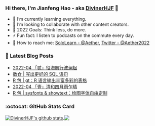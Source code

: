 ### Hi there, I'm Jianfeng Hao - aka [DivinerHJF](https://aetherhjf.netlify.app/) 👋

- 🌱 I’m currently learning everything.
- 👯 I’m looking to collaborate with other content creators.
- 🥅 2022 Goals: Think less, do more.
- ⚡ Fun fact: I listen to podcasts on the commute every day.
- 💌 How to reach me: [SoloLearn - @Aether](https://www.sololearn.com/Profile/17928857), [Twitter - @Aether2022](https://twitter.com/Aether2022)

### 📕 Latest Blog Posts
<!-- BLOG-POST-LIST:START -->
- [2022-04 「贰」役海航行波澜起](https://aetherhjf.netlify.app/2022-04-b/)
- [数仓 | 写出更好的 SQL 语句](https://aetherhjf.netlify.app/2022-04-03-sql-tips/)
- [R 包 | gt：R 语言输出丰富多彩的表格](https://aetherhjf.netlify.app/2022-04-03-r-pkg-gt/)
- [2022-04 「壹」清和四月雨乍晴](https://aetherhjf.netlify.app/2022-04-a/)
- [R 包 | sysfonts &amp; showtext：绘图字体自由定制](https://aetherhjf.netlify.app/2022-03-31-r-pkg-showtext/)
<!-- BLOG-POST-LIST:END -->

### :octocat: GitHub Stats Card
<!-- github-readme-stats start https://github.com/anuraghazra/github-readme-stats -->
<a href="https://github.com/DivinerHJF?tab=repositories">
  <!-- Change the `github-readme-stats.anuraghazra1.vercel.app` to `github-readme-stats.vercel.app`  -->
  <img align="center" src="https://github-readme-stats.anuraghazra1.vercel.app/api?username=DivinerHJF&show_icons=true&hide=contribs" alt="DivinerHJF's github stats" />
</a>
<a href="https://github.com/DivinerHJF?tab=repositories">
  <img align="center" src="https://github-readme-stats.anuraghazra1.vercel.app/api/top-langs/?username=DivinerHJF&layout=compact" />
</a>
<!-- github-readme-stats end -->
